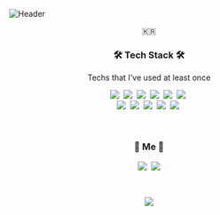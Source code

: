 ![Header](https://user-images.githubusercontent.com/83908822/144709457-5b124873-0b71-499c-9ef9-16e561bf4def.gif) 
 
<p align="center">🇰🇷</p>
 
<h3 align="center">🛠 Tech Stack 🛠</h3>
 
<p align="center"> Techs that I've used at least once </p>

<p align="center">
  <img src="https://img.shields.io/badge/Oracle-F80000?style=flat-square&logo=Oracle&logoColor=white"/></a>&nbsp 
  <img src="https://img.shields.io/badge/MySQL-4479A1?style=flat-square&logo=MySQL&logoColor=white"/></a>&nbsp 
  <img src="https://img.shields.io/badge/Java-007396?style=flat-square&logo=Java&logoColor=white"/></a>&nbsp 
  <img src="https://img.shields.io/badge/Spring-6DB33F?style=flat-square&logo=Spring&logoColor=white"/></a>&nbsp 
  <img src="https://img.shields.io/badge/Apache Tomcat-F8DC75?style=flat-square&logo=Apache Tomcat&logoColor=white"/></a>&nbsp 
  <img src="https://img.shields.io/badge/HTML5-E34F26?style=flat-square&logo=HTML5&logoColor=white"/></a>&nbsp 
  <br>
  <img src="https://img.shields.io/badge/CSS3-1572B6?style=flat-square&logo=CSS3&logoColor=white"/></a>&nbsp 
  <img src="https://img.shields.io/badge/Markdown-000000?style=flat-square&logo=Markdown&logoColor=white"/></a>&nbsp 
  <img src="https://img.shields.io/badge/JavaScript-F7DF1E?style=flat-square&logo=JavaScript&logoColor=white"/></a>&nbsp 
  <img src="https://img.shields.io/badge/Bootstrap-7952B3?style=flat-square&logo=Bootstrap&logoColor=white"/></a>&nbsp 
  <img src="https://img.shields.io/badge/jQuery-0769AD?style=flat-square&logo=jQuery&logoColor=white"/></a>&nbsp 
</p>

<br>

<h3 align="center">👻 Me 👻</h3>
<p align="center">
  <a href="https://www.instagram.com/gi._.chang/"><img src="https://img.shields.io/badge/Instagram-E4405F?style=flat-square&logo=Instagram&logoColor=white&link=https://www.instagram.com/gi._.chang/"/></a>&nbsp
  <a href="mailto:rlckdwkd55@naver.com"><img src="https://img.shields.io/badge/Gmail-d14836?style=flat-square&logo=Gmail&logoColor=white&link=rlckdwkd55@naver.com"/></a>
</p>

<br> 

<p align="center">
<a href="https://hits.seeyoufarm.com"><img src="https://hits.seeyoufarm.com/api/count/incr/badge.svg?url=https%3A%2F%2Fgithub.com%2Frlckdwkd55&count_bg=%233D73C8&title_bg=%23ABBCD1&icon=&icon_color=%23AE5050&title=hits&edge_flat=false"/></a>
</p>
 
